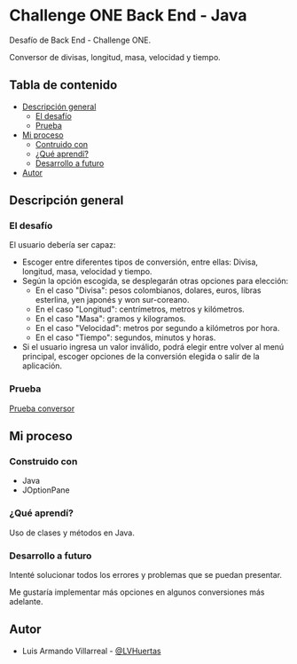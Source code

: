 # Challenge ONE Back End - Java

Desafío de Back End - Challenge ONE. 

Conversor de divisas, longitud, masa, velocidad y tiempo.

## Tabla de contenido

- [Descripción general](#descripcion-general)
  - [El desafío](#el-desafio)
  - [Prueba](#prueba)
- [Mi proceso](#mi-proceso)
  - [Contruido con](#construido-con)
  - [¿Qué aprendí?](#qué-aprendí)
  - [Desarrollo a futuro](#desarrollo-a-futuro)
- [Autor](#autor)

## Descripción general

### El desafío

El usuario debería ser capaz:

- Escoger entre diferentes tipos de conversión, entre ellas: Divisa, longitud, masa, velocidad y tiempo.
- Según la opción escogida, se desplegarán otras opciones para elección: 
  - En el caso "Divisa": pesos colombianos, dolares, euros, libras esterlina, yen japonés y won sur-coreano.
  - En el caso "Longitud": centrímetros, metros y kilómetros.
  - En el caso "Masa": gramos y kilogramos.
  - En el caso "Velocidad": metros por segundo a kilómetros por hora.
  - En el caso "Tiempo": segundos, minutos y horas.
- Si el usuario ingresa un valor inválido, podrá elegir entre volver al menú principal, escoger opciones de la conversión elegida o salir de la aplicación.

### Prueba

[Prueba conversor](/grabacion/prueba-conversor.mkv)

## Mi proceso

### Construido con 

- Java
- JOptionPane

### ¿Qué aprendí?

Uso de clases y métodos en Java.

### Desarrollo a futuro

Intenté solucionar todos los errores y problemas que se puedan presentar.

Me gustaría implementar más opciones en algunos conversiones más adelante.

## Autor

- Luis Armando Villarreal - [@LVHuertas](https://github.com/LVHuertas/)
